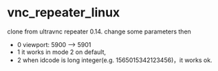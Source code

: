 # vnc_repeater_linux
clone from ultravnc repeater 0.14.
change some parameters then 
- 0 viewport: 5900 --> 5901
- 1 it works in mode 2 on default,
- 2 when idcode is long integer(e.g. 1565015342123456)，it works ok.
